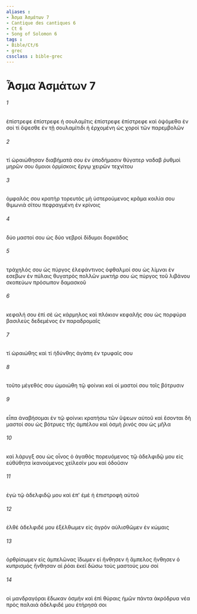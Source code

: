 ```yaml
---
aliases : 
- Ἆσμα Ἀσμάτων 7
- Cantique des cantiques 6
- Ct 6
- Song of Solomon 6
tags : 
- Bible/Ct/6
- grec
cssclass : bible-grec
---
```


# Ἆσμα Ἀσμάτων 7

###### 1
ἐπίστρεφε ἐπίστρεφε ἡ σουλαμῖτις ἐπίστρεφε ἐπίστρεφε καὶ ὀψόμεθα ἐν σοί τί ὄψεσθε ἐν τῇ σουλαμίτιδι ἡ ἐρχομένη ὡς χοροὶ τῶν παρεμβολῶν
###### 2
τί ὡραιώθησαν διαβήματά σου ἐν ὑποδήμασιν θύγατερ ναδαβ ῥυθμοὶ μηρῶν σου ὅμοιοι ὁρμίσκοις ἔργῳ χειρῶν τεχνίτου
###### 3
ὀμφαλός σου κρατὴρ τορευτὸς μὴ ὑστερούμενος κρᾶμα κοιλία σου θιμωνιὰ σίτου πεφραγμένη ἐν κρίνοις
###### 4
δύο μαστοί σου ὡς δύο νεβροὶ δίδυμοι δορκάδος
###### 5
τράχηλός σου ὡς πύργος ἐλεφάντινος ὀφθαλμοί σου ὡς λίμναι ἐν εσεβων ἐν πύλαις θυγατρὸς πολλῶν μυκτήρ σου ὡς πύργος τοῦ λιβάνου σκοπεύων πρόσωπον δαμασκοῦ
###### 6
κεφαλή σου ἐπὶ σὲ ὡς κάρμηλος καὶ πλόκιον κεφαλῆς σου ὡς πορφύρα βασιλεὺς δεδεμένος ἐν παραδρομαῖς
###### 7
τί ὡραιώθης καὶ τί ἡδύνθης ἀγάπη ἐν τρυφαῖς σου
###### 8
τοῦτο μέγεθός σου ὡμοιώθη τῷ φοίνικι καὶ οἱ μαστοί σου τοῖς βότρυσιν
###### 9
εἶπα ἀναβήσομαι ἐν τῷ φοίνικι κρατήσω τῶν ὕψεων αὐτοῦ καὶ ἔσονται δὴ μαστοί σου ὡς βότρυες τῆς ἀμπέλου καὶ ὀσμὴ ῥινός σου ὡς μῆλα
###### 10
καὶ λάρυγξ σου ὡς οἶνος ὁ ἀγαθὸς πορευόμενος τῷ ἀδελφιδῷ μου εἰς εὐθύθητα ἱκανούμενος χείλεσίν μου καὶ ὀδοῦσιν
###### 11
ἐγὼ τῷ ἀδελφιδῷ μου καὶ ἐπ' ἐμὲ ἡ ἐπιστροφὴ αὐτοῦ
###### 12
ἐλθέ ἀδελφιδέ μου ἐξέλθωμεν εἰς ἀγρόν αὐλισθῶμεν ἐν κώμαις
###### 13
ὀρθρίσωμεν εἰς ἀμπελῶνας ἴδωμεν εἰ ἤνθησεν ἡ ἄμπελος ἤνθησεν ὁ κυπρισμός ἤνθησαν αἱ ῥόαι ἐκεῖ δώσω τοὺς μαστούς μου σοί
###### 14
οἱ μανδραγόραι ἔδωκαν ὀσμήν καὶ ἐπὶ θύραις ἡμῶν πάντα ἀκρόδρυα νέα πρὸς παλαιά ἀδελφιδέ μου ἐτήρησά σοι

